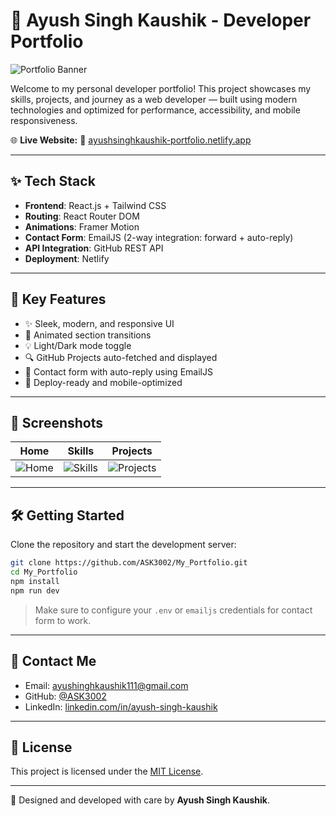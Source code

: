 # 💼 Ayush Singh Kaushik - Developer Portfolio

![Portfolio Banner](https://drive.google.com/uc?export=view\&id=191hfZUxykPLo7H5ZNeZD0I0_BYdNTgSQ)

Welcome to my personal developer portfolio! This project showcases my skills, projects, and journey as a web developer — built using modern technologies and optimized for performance, accessibility, and mobile responsiveness.

🌐 **Live Website:**
🔗 [ayushsinghkaushik-portfolio.netlify.app](https://ayushsinghkaushik-portfolio.netlify.app/)

---

## ✨ Tech Stack

* **Frontend**: React.js + Tailwind CSS
* **Routing**: React Router DOM
* **Animations**: Framer Motion
* **Contact Form**: EmailJS (2-way integration: forward + auto-reply)
* **API Integration**: GitHub REST API
* **Deployment**: Netlify

---

## 📝 Key Features

* ✨ Sleek, modern, and responsive UI
* 🌌 Animated section transitions
* 💡 Light/Dark mode toggle
* 🔍 GitHub Projects auto-fetched and displayed
* 📨 Contact form with auto-reply using EmailJS
* 🚀 Deploy-ready and mobile-optimized

---

## 📸 Screenshots

| Home                                                                                   | Skills                                                                                   | Projects                                                                                   |
| -------------------------------------------------------------------------------------- | ---------------------------------------------------------------------------------------- | ------------------------------------------------------------------------------------------ |
| ![Home](https://drive.google.com/uc?export=view\&id=191hfZUxykPLo7H5ZNeZD0I0_BYdNTgSQ) | ![Skills](https://drive.google.com/uc?export=view\&id=191hfZUxykPLo7H5ZNeZD0I0_BYdNTgSQ) | ![Projects](https://drive.google.com/uc?export=view\&id=1NPzsIX2KpL-OQC0FG44i57H1fyWTUDLb) |

---

## 🛠️ Getting Started

Clone the repository and start the development server:

```bash
git clone https://github.com/ASK3002/My_Portfolio.git
cd My_Portfolio
npm install
npm run dev
```

> Make sure to configure your `.env` or `emailjs` credentials for contact form to work.

---

## 📢 Contact Me

* Email: [ayushinghkaushik111@gmail.com](mailto:ayushinghkaushik111@gmail.com)
* GitHub: [@ASK3002](https://github.com/ASK3002)
* LinkedIn: [linkedin.com/in/ayush-singh-kaushik](https://www.linkedin.com/in/ayush-singh-kaushik)

---

## 📃 License

This project is licensed under the [MIT License](LICENSE).

---

🌟 Designed and developed with care by **Ayush Singh Kaushik**.
